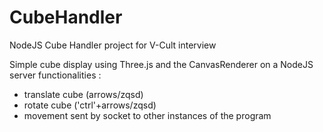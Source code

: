 CubeHandler
===========

NodeJS Cube Handler project for V-Cult interview

Simple cube display using Three.js and the CanvasRenderer on a NodeJS server
functionalities :
- translate cube (arrows/zqsd)
- rotate cube ('ctrl'+arrows/zqsd)
- movement sent by socket to other instances of the program
